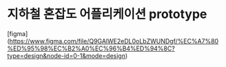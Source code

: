 # 지하철 혼잡도 어플리케이션 prototype
[figma] (https://www.figma.com/file/Q9GAlWE2eDL0oLbZWUNDgf/%EC%A7%80%ED%95%98%EC%B2%A0%EC%96%B4%ED%94%8C?type=design&node-id=0-1&mode=design)
